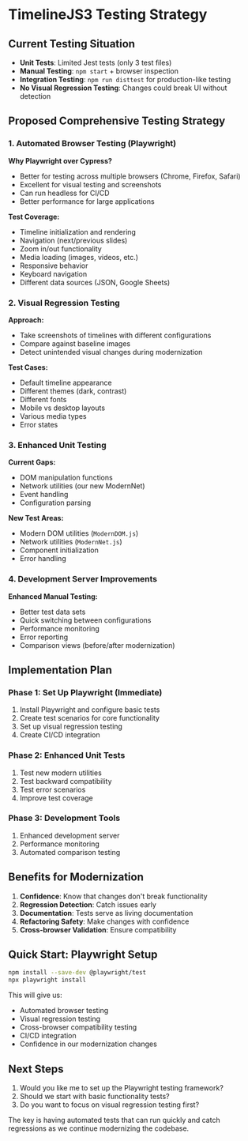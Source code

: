 # TimelineJS3 Testing Strategy

## Current Testing Situation
- **Unit Tests**: Limited Jest tests (only 3 test files)
- **Manual Testing**: `npm start` + browser inspection
- **Integration Testing**: `npm run disttest` for production-like testing
- **No Visual Regression Testing**: Changes could break UI without detection

## Proposed Comprehensive Testing Strategy

### 1. Automated Browser Testing (Playwright)
**Why Playwright over Cypress?**
- Better for testing across multiple browsers (Chrome, Firefox, Safari)
- Excellent for visual testing and screenshots
- Can run headless for CI/CD
- Better performance for large applications

**Test Coverage:**
- Timeline initialization and rendering
- Navigation (next/previous slides)
- Zoom in/out functionality
- Media loading (images, videos, etc.)
- Responsive behavior
- Keyboard navigation
- Different data sources (JSON, Google Sheets)

### 2. Visual Regression Testing
**Approach:**
- Take screenshots of timelines with different configurations
- Compare against baseline images
- Detect unintended visual changes during modernization

**Test Cases:**
- Default timeline appearance
- Different themes (dark, contrast)
- Different fonts
- Mobile vs desktop layouts
- Various media types
- Error states

### 3. Enhanced Unit Testing
**Current Gaps:**
- DOM manipulation functions
- Network utilities (our new ModernNet)
- Event handling
- Configuration parsing

**New Test Areas:**
- Modern DOM utilities (`ModernDOM.js`)
- Network utilities (`ModernNet.js`)
- Component initialization
- Error handling

### 4. Development Server Improvements
**Enhanced Manual Testing:**
- Better test data sets
- Quick switching between configurations
- Performance monitoring
- Error reporting
- Comparison views (before/after modernization)

## Implementation Plan

### Phase 1: Set Up Playwright (Immediate)
1. Install Playwright and configure basic tests
2. Create test scenarios for core functionality
3. Set up visual regression testing
4. Create CI/CD integration

### Phase 2: Enhanced Unit Tests
1. Test new modern utilities
2. Test backward compatibility
3. Test error scenarios
4. Improve test coverage

### Phase 3: Development Tools
1. Enhanced development server
2. Performance monitoring
3. Automated comparison testing

## Benefits for Modernization
1. **Confidence**: Know that changes don't break functionality
2. **Regression Detection**: Catch issues early
3. **Documentation**: Tests serve as living documentation
4. **Refactoring Safety**: Make changes with confidence
5. **Cross-browser Validation**: Ensure compatibility

## Quick Start: Playwright Setup
```bash
npm install --save-dev @playwright/test
npx playwright install
```

This will give us:
- Automated browser testing
- Visual regression testing
- Cross-browser compatibility testing
- CI/CD integration
- Confidence in our modernization changes

## Next Steps
1. Would you like me to set up the Playwright testing framework?
2. Should we start with basic functionality tests?
3. Do you want to focus on visual regression testing first?

The key is having automated tests that can run quickly and catch regressions as we continue modernizing the codebase.
